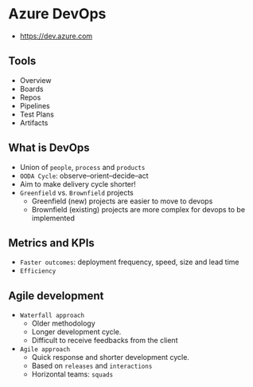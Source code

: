 # Azure DevOps

- <https://dev.azure.com>

## Tools

- Overview
- Boards
- Repos
- Pipelines
- Test Plans
- Artifacts

## What is DevOps

- Union of `people`, `process` and `products`
- `OODA Cycle`: observe–orient–decide–act
- Aim to make delivery cycle shorter!
- `Greenfield` vs. `Brownfield` projects
  - Greenfield (new) projects are easier to move to devops
  - Brownfield (existing) projects are more complex for devops to be implemented

## Metrics and KPIs

- `Faster outcomes`: deployment frequency, speed, size and lead time
- `Efficiency`

## Agile development

- `Waterfall approach`
  - Older methodology
  - Longer development cycle.
  - Difficult to receive feedbacks from the client
- `Agile approach`
  - Quick response and shorter development cycle.
  - Based on `releases` and `interactions`
  - Horizontal teams: `squads`
